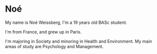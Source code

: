 # Noé
My name is Noé Weissberg, I'm a 19 years old BASc student. 

I'm from France, and grew up in Paris. 

I'm majoring in Society and minoring in Health and Environment. My main areas of study are Psychology and Management. 
